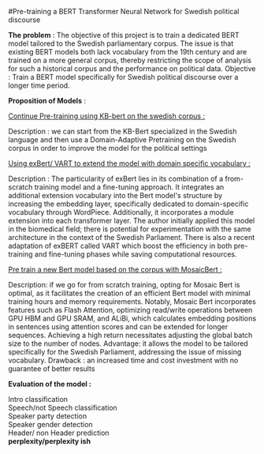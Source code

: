 #Pre-training a BERT Transformer Neural Network for Swedish political discourse


**The problem** :  The objective of this project is to train a dedicated BERT model tailored to the Swedish parliamentary corpus. The issue is that existing BERT models both lack vocabulary from the 19th century and are trained on a more general corpus, thereby restricting the scope of analysis for such a historical corpus and the performance on political data.
Objective : Train a BERT model specifically for Swedish political discourse over a longer time period. 

**Proposition of Models** : 

<ins>Continue Pre-training using KB-bert on the swedish corpus :</ins>

Description : we can start from the KB-Bert specialized in the Swedish language and then use a Domain-Adaptive Pretraining on the Swedish corpus in order to improve the model for the political settings

<ins>Using exBert/ VART  to extend the model with domain specific vocabulary :</ins>

Description : The particularity of exBert lies in its combination of a from-scratch training model and a fine-tuning approach. It integrates an additional extension vocabulary into the Bert model's structure by increasing the embedding layer, specifically dedicated to domain-specific vocabulary through WordPiece. Additionally, it incorporates a module extension into each transformer layer. The author initially applied this model in the biomedical field; there is potential for experimentation with the same architecture in the context of the Swedish Parliament. There is also a recent adaptation of exBERT called VART which boost the efficiency in both pre-training and fine-tuning phases while saving computational resources. 

<ins>Pre train a new Bert model based on the corpus with MosaicBert :

Description: if we go for from scratch training, opting for Mosaic Bert is optimal, as it facilitates the creation of an efficient Bert model with minimal training hours and memory requirements. Notably, Mosaic Bert incorporates features such as Flash Attention, optimizing read/write operations between GPU HBM and GPU SRAM, and ALiBi, which calculates embedding positions in sentences using attention scores and can be extended for longer sequences. Achieving a high return necessitates adjusting the global batch size to the number of nodes. 
Advantage: it allows the model to be tailored specifically for the Swedish Parliament, addressing the issue of missing vocabulary. 
Drawback : an increased time and cost investment with no guarantee of better results



**Evaluation of the model :**

Intro classification<br />
Speech/not Speech  classification<br />
Speaker party detection<br />
Speaker gender detection<br />
Header/ non Header prediction<br />
**perplexity/perplexity ish**



